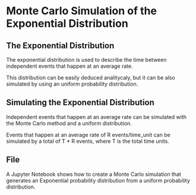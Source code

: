 # Monte Carlo Simulation of the Exponential Distribution

## The Exponential Distribution

The exponential distribution is used to describe the time between independent events that happen at an average rate.

This distribution can be easily deduced analitycaly, but it can be also simulated by using an uniform probability distribution.

## Simulating the Exponential Distribution

Independent events that happen at an average rate can be simulated with the Monte Carlo method and a uniform distribution.

Events that happen at an average rate of R events/time_unit can be simulated by a total of T * R events, where T is the total time units.

## File

A Jupyter Notebook shows how to create a Monte Carlo simulation that generates an Exponential probability distribution from a uniform probability distribution.
